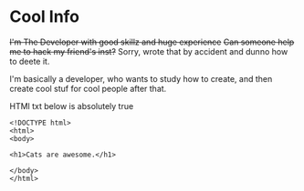 # Cool Info
~~I'm The Developer with good skillz and huge experience~~
~~Can someone help me to hack my friend's inst?~~
Sorry, wrote that by accident and dunno how to deete it.

I'm basically a developer, who wants to study how to create, and then create cool stuf for cool people after that.

HTMl txt below is absolutely true
```
<!DOCTYPE html>
<html>
<body>

<h1>Cats are awesome.</h1>

</body>
</html>
```
 

